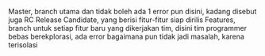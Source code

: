 Master, branch utama dan tidak boleh ada 1 error pun disini, kadang disebut juga RC Release Candidate, yang berisi fitur-fitur siap dirilis
Features, branch untuk setiap fitur baru yang dikerjakan tim, disini tim programmer bebas berekplorasi, ada error bagaimana pun tidak jadi masalah, karena terisolasi
